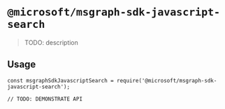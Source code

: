 # `@microsoft/msgraph-sdk-javascript-search`

> TODO: description

## Usage

```
const msgraphSdkJavascriptSearch = require('@microsoft/msgraph-sdk-javascript-search');

// TODO: DEMONSTRATE API
```

